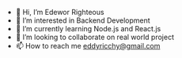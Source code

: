 - 👋 Hi, I’m Edewor Righteous
- 👀 I’m interested in Backend Development
- 🌱 I’m currently learning Node.js and React.js
- 💞️ I’m looking to collaborate on real world project
- 📫 How to reach me eddyricchy@gmail.com

<!---
EddyRicchy/EddyRicchy is a ✨ special ✨ repository because its `README.md` (this file) appears on your GitHub profile.
You can click the Preview link to take a look at your changes.
--->
